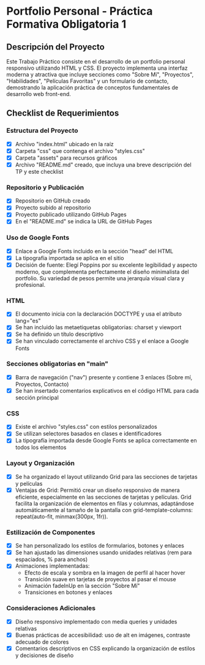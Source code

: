 # Portfolio Personal - Práctica Formativa Obligatoria 1

## Descripción del Proyecto

Este Trabajo Práctico consiste en el desarrollo de un portfolio personal responsivo utilizando HTML y CSS. El proyecto implementa una interfaz moderna y atractiva que incluye secciones como "Sobre Mí", "Proyectos", "Habilidades", "Películas Favoritas" y un formulario de contacto, demostrando la aplicación práctica de conceptos fundamentales de desarrollo web front-end.

## Checklist de Requerimientos

### Estructura del Proyecto

- [x] Archivo "index.html" ubicado en la raíz
- [x] Carpeta "css" que contenga el archivo "styles.css"
- [x] Carpeta "assets" para recursos gráficos
- [x] Archivo "README.md" creado, que incluya una breve descripción del TP y este checklist

### Repositorio y Publicación

- [x] Repositorio en GitHub creado
- [x] Proyecto subido al repositorio
- [x] Proyecto publicado utilizando GitHub Pages
- [x] En el "README.md" se indica la URL de GitHub Pages

### Uso de Google Fonts

- [x] Enlace a Google Fonts incluido en la sección "head" del HTML
- [x] La tipografía importada se aplica en el sitio
- [x] Decisión de fuente: Elegí Poppins por su excelente legibilidad y aspecto moderno, que complementa perfectamente el diseño minimalista del portfolio. Su variedad de pesos permite una jerarquía visual clara y profesional.

### HTML

- [x] El documento inicia con la declaración DOCTYPE y usa el atributo lang="es"
- [x] Se han incluido las metaetiquetas obligatorias: charset y viewport
- [x] Se ha definido un título descriptivo
- [x] Se han vinculado correctamente el archivo CSS y el enlace a Google Fonts

### Secciones obligatorias en "main"

- [x] Barra de navegación ("nav") presente y contiene 3 enlaces (Sobre mí, Proyectos, Contacto)
- [x] Se han insertado comentarios explicativos en el código HTML para cada sección principal

### CSS

- [x] Existe el archivo "styles.css" con estilos personalizados
- [x] Se utilizan selectores basados en clases e identificadores
- [x] La tipografía importada desde Google Fonts se aplica correctamente en todos los elementos

### Layout y Organización

- [x] Se ha organizado el layout utilizando Grid para las secciones de tarjetas y películas
- [x] Ventajas de Grid: Permitió crear un diseño responsivo de manera eficiente, especialmente en las secciones de tarjetas y películas. Grid facilita la organización de elementos en filas y columnas, adaptándose automáticamente al tamaño de la pantalla con grid-template-columns: repeat(auto-fit, minmax(300px, 1fr)).

### Estilización de Componentes

- [x] Se han personalizado los estilos de formularios, botones y enlaces
- [x] Se han ajustado las dimensiones usando unidades relativas (rem para espaciados, % para anchos)
- [x] Animaciones implementadas:
  - Efecto de escala y sombra en la imagen de perfil al hacer hover
  - Transición suave en tarjetas de proyectos al pasar el mouse
  - Animación fadeInUp en la sección "Sobre Mí"
  - Transiciones en botones y enlaces

### Consideraciones Adicionales

- [x] Diseño responsivo implementado con media queries y unidades relativas
- [x] Buenas prácticas de accesibilidad: uso de alt en imágenes, contraste adecuado de colores
- [x] Comentarios descriptivos en CSS explicando la organización de estilos y decisiones de diseño
